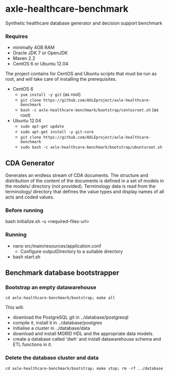 # axle-healthcare-benchmark #

Synthetic healthcare database generator and decision support benchmark

### Requires ###
* minimally 4GB RAM
* Oracle JDK 7 or OpenJDK
* Maven 2.2
* CentOS 6 or Ubuntu 12.04

The project contains for CentOS and Ubuntu scripts that must be run as root,
and will take care of installing the prerequisites.

* CentOS 6
  * `yum install -y git` (as root)
  * `git clone https://github.com/AXLEproject/axle-healthcare-benchmark`
  * `bash -c axle-healthcare-benchmark/bootstrap/centosroot.sh` (as root)
* Ubuntu 12.04
  * `sudo apt-get update`
  * `sudo apt-get install -y git-core`
  * `git clone https://github.com/AXLEproject/axle-healthcare-benchmark`
  * `sudo bash -c axle-healthcare-benchmark/bootstrap/ubunturoot.sh`

## CDA Generator ##

Generates an endless stream of CDA documents.
The structure and distribution of the content of the documents is defined in a set of models in the models/ directory (not provided).
Terminology data is read from the terminology/ directory that defines the value types and display names of all acts and coded values.

### Before running ###
bash initialize.sh -u &lt;required-files-url&gt;

### Running ###
* nano src/main/resources/application.conf
	* Configure outputDirectory to a suitable directory
* bash start.sh

## Benchmark database bootstrapper ##

### Bootstrap an empty datawarehouse ###
 `cd axle-healthcare-benchmark/bootstrap; make all`

This will:
* download the PostgreSQL git in ../database/postgresql
* compile it, install it in ../database/postgres
* initialise a cluster in ../database/data
* download and install MGRID HDL and the appropriate data models.
* create a database called 'dwh' and install datawarehouse schema
  and ETL functions in it.

### Delete the database cluster and data ###
 `cd axle-healthcare-benchmark/bootstrap; make stop; rm -rf ../database`
